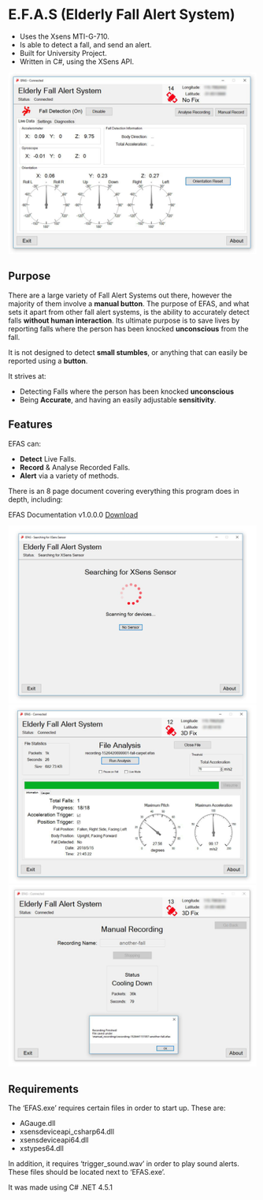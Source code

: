 
# E.F.A.S (Elderly Fall Alert System) 
- Uses the Xsens MTI-G-710.
- Is able to detect a fall, and send an alert.
- Built for University Project.
- Written in C#, using the XSens API.

![Fall Detection](FallDetection.jpg)

## Purpose
There are a large variety of Fall Alert Systems out there, however the majority of them involve a **manual button**. 
The purpose of EFAS, and what sets it apart from other fall alert systems, is the ability to accurately detect falls **without human interaction**.
Its ultimate purpose is to save lives by reporting falls where the person has been knocked **unconscious** from the fall.

It is not designed to detect **small stumbles**, or anything that can easily be reported using a **button**.

It strives at: 
- Detecting Falls where the person has been knocked **unconscious**
- Being **Accurate**, and having an easily adjustable **sensitivity**. 

## Features
EFAS can:
 - **Detect** Live Falls.
 - **Record** & Analyse Recorded Falls.
 - **Alert** via a variety of methods.

 There is an 8 page document covering everything this program does in depth, including:

 EFAS Documentation v1.0.0.0 [Download](https://github.com/PoxyDoxy/EFAS/raw/master/EFAS%20Documentation%20v1.0.0.0.docx)

![Device Searching](DeviceSearching.jpg)
![Fall Found](FallFound.jpg)
![Fall Recording](ManualRecording.jpg)

## Requirements 
The ‘EFAS.exe’ requires certain files in order to start up. These are:
- AGauge.dll
- xsensdeviceapi_csharp64.dll
- xsensdeviceapi64.dll
- xstypes64.dll

In addition, it requires ‘trigger_sound.wav’ in order to play sound alerts.
These files should be located next to ‘EFAS.exe’.

It was made using C# .NET 4.5.1